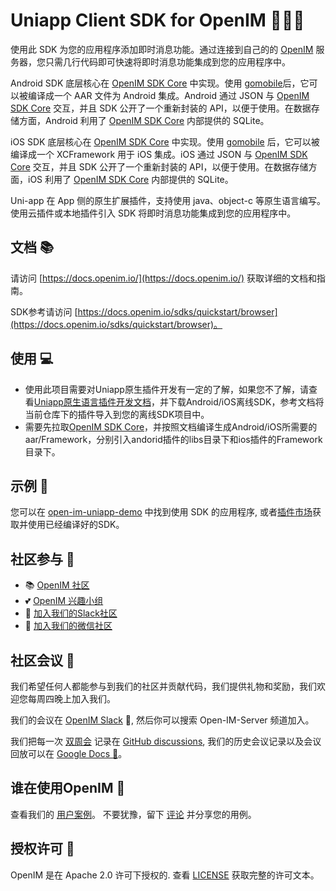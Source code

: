 # Uniapp Client SDK for OpenIM 👨‍💻💬

使用此 SDK 为您的应用程序添加即时消息功能。通过连接到自己的的 [OpenIM](https://www.openim.io/) 服务器，您只需几行代码即可快速将即时消息功能集成到您的应用程序中。

Android SDK 底层核心在 [OpenIM SDK Core](https://github.com/openimsdk/openim-sdk-core) 中实现。使用 [gomobile](https://github.com/golang/mobile)后，它可以被编译成一个 AAR 文件为 Android 集成。Android 通过 JSON 与 [OpenIM SDK Core](https://github.com/openimsdk/openim-sdk-core) 交互，并且 SDK 公开了一个重新封装的 API，以便于使用。在数据存储方面，Android 利用了 [OpenIM SDK Core](https://github.com/openimsdk/openim-sdk-core) 内部提供的 SQLite。

iOS SDK 底层核心在 [OpenIM SDK Core](https://github.com/openimsdk/openim-sdk-core) 中实现。使用 [gomobile](https://github.com/golang/mobile) 后，它可以被编译成一个 XCFramework 用于 iOS 集成。iOS 通过 JSON 与 [OpenIM SDK Core](https://github.com/openimsdk/openim-sdk-core) 交互，并且 SDK 公开了一个重新封装的 API，以便于使用。在数据存储方面，iOS 利用了 [OpenIM SDK Core](https://github.com/openimsdk/openim-sdk-core) 内部提供的 SQLite。

Uni-app 在 App 侧的原生扩展插件，支持使用 java、object-c 等原生语言编写。使用云插件或本地插件引入 SDK 将即时消息功能集成到您的应用程序中。

## 文档 📚

请访问 [https://docs.openim.io/](https://docs.openim.io/) 获取详细的文档和指南。

SDK参考请访问 [https://docs.openim.io/sdks/quickstart/browser](https://docs.openim.io/sdks/quickstart/browser)。

## 使用 💻

-  使用此项目需要对Uniapp原生插件开发有一定的了解，如果您不了解，请查看[Uniapp原生语言插件开发文档](https://nativesupport.dcloud.net.cn/NativePlugin)，并下载Android/iOS离线SDK，参考文档将当前仓库下的插件导入到您的离线SDK项目中。
- 需要先拉取[OpenIM SDK Core](https://github.com/openimsdk/openim-sdk-core)，并按照文档编译生成Android/iOS所需要的aar/Framework，分别引入andorid插件的libs目录下和ios插件的Framework目录下。

## 示例 🌟

您可以在 [open-im-uniapp-demo](https://github.com/openimsdk/open-im-uniapp-demo) 中找到使用 SDK 的应用程序, 或者[插件市场](https://ext.dcloud.net.cn/plugin?id=6577)获取并使用已经编译好的SDK。

## 社区参与 :busts_in_silhouette:

- 📚 [OpenIM 社区](https://github.com/OpenIMSDK/community)
- 💕 [OpenIM 兴趣小组](https://github.com/Openim-sigs)
- 🚀 [加入我们的Slack社区](https://join.slack.com/t/openimsdk/shared_invite/zt-22720d66b-o_FvKxMTGXtcnnnHiMqe9Q)
- :eyes: [加入我们的微信社区](https://openim-1253691595.cos.ap-nanjing.myqcloud.com/WechatIMG20.jpeg)

## 社区会议 :calendar:

我们希望任何人都能参与到我们的社区并贡献代码，我们提供礼物和奖励，我们欢迎您每周四晚上加入我们。

我们的会议在 [OpenIM Slack](https://join.slack.com/t/openimsdk/shared_invite/zt-22720d66b-o_FvKxMTGXtcnnnHiMqe9Q) 🎯, 然后你可以搜索 Open-IM-Server 频道加入。

我们把每一次 [双周会](https://github.com/orgs/OpenIMSDK/discussions/categories/meeting) 记录在 [GitHub discussions](https://github.com/openimsdk/open-im-server/discussions/categories/meeting), 我们的历史会议记录以及会议回放可以在 [Google Docs :bookmark_tabs:](https://docs.google.com/document/d/1nx8MDpuG74NASx081JcCpxPgDITNTpIIos0DS6Vr9GU/edit?usp=sharing)。

## 谁在使用OpenIM :eyes:

查看我们的 [用户案例](https://github.com/OpenIMSDK/community/blob/main/ADOPTERS.md)。 不要犹豫，留下 [评论](https://github.com/openimsdk/open-im-server/issues/379) 并分享您的用例。

## 授权许可 :page_facing_up:

OpenIM 是在 Apache 2.0 许可下授权的. 查看 [LICENSE](https://github.com/openimsdk/open-im-server/tree/main/LICENSE) 获取完整的许可文本。